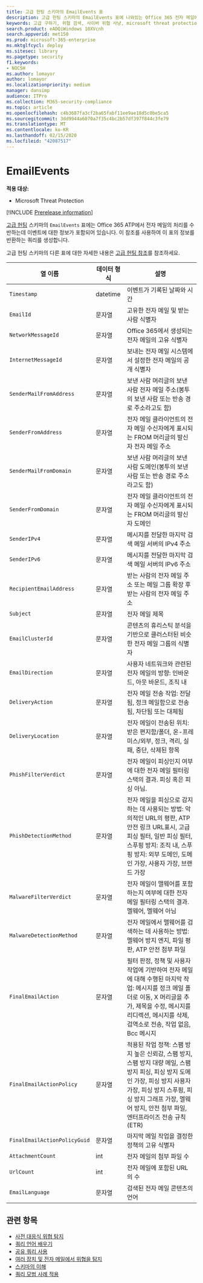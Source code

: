 ```yaml
---
title: 고급 헌팅 스키마의 EmailEvents 표
description: 고급 헌팅 스키마의 EmailEvents 표에 나와있는 Office 365 전자 메일에 관련된 이벤트에 대해 알아보기
keywords: 고급 구하기, 위협 검색, 사이버 위협 사냥, microsoft threat protection, microsoft 365, mtp, m365, 검색, 쿼리, 원격 분석, 스키마 참조, kusto, table, column, data type, description, EmailEvents, network message id, sender, recipient, 첨부 파일 id, 첨부 파일 이름, 맬웨어 결과, 피싱 결과, 첨부 파일 수, 링크 수, url 개수
search.product: eADQiWindows 10XVcnh
search.appverid: met150
ms.prod: microsoft-365-enterprise
ms.mktglfcycl: deploy
ms.sitesec: library
ms.pagetype: security
f1.keywords:
- NOCSH
ms.author: lomayor
author: lomayor
ms.localizationpriority: medium
manager: dansimp
audience: ITPro
ms.collection: M365-security-compliance
ms.topic: article
ms.openlocfilehash: c4b3687fa3cf2ba65fabf11ee9ae18d5c0be5ca5
ms.sourcegitcommit: 3dd9944a6070a7f35c4bc2b57df397f844c3fe79
ms.translationtype: MT
ms.contentlocale: ko-KR
ms.lasthandoff: 02/15/2020
ms.locfileid: "42087517"
---
```

# <a name="emailevents"></a>EmailEvents

**적용 대상:**
- Microsoft Threat Protection

[!INCLUDE [Prerelease information](../includes/prerelease.md)]

[고급 헌팅](advanced-hunting-overview.md) 스키마의 `EmailEvents` 표에는 Office 365 ATP에서 전자 메일의 처리를 수반하는데 이벤트에 대한 정보가 포함되어 있습니다. 이 참조를 사용하여 이 표의 정보를 반환하는 쿼리를 생성합니다.

고급 헌팅 스키마의 다른 표에 대한 자세한 내용은 [고급 헌팅 참조](advanced-hunting-schema-tables.md)를 참조하세요.

| 열 이름 | 데이터 형식 | 설명 |
|-------------|-----------|-------------|
| `Timestamp` | datetime | 이벤트가 기록된 날짜와 시간 |
| `EmailId` | 문자열 | 고유한 전자 메일 및 받는 사람 식별자 |
| `NetworkMessageId` | 문자열 | Office 365에서 생성되는 전자 메일의 고유 식별자 |
| `InternetMessageId` | 문자열 | 보내는 전자 메일 시스템에서 설정한 전자 메일의 공개 식별자 |
| `SenderMailFromAddress` | 문자열 | 보낸 사람 머리글의 보낸 사람 전자 메일 주소(봉투의 보낸 사람 또는 반송 경로 주소라고도 함) |
| `SenderFromAddress` | 문자열 | 전자 메일 클라이언트의 전자 메일 수신자에게 표시되는 FROM 머리글의 발신자 전자 메일 주소  |
| `SenderMailFromDomain` | 문자열 | 보낸 사람 머리글의 보낸 사람 도메인(봉투의 보낸 사람 또는 반송 경로 주소라고도 함) |
| `SenderFromDomain` | 문자열 | 전자 메일 클라이언트의 전자 메일 수신자에게 표시되는 FROM 머리글의 발신자 도메인 |
| `SenderIPv4` | 문자열 | 메시지를 전달한 마지막 검색 메일 서버의 IPv4 주소 |
| `SenderIPv6` | 문자열 | 메시지를 전달한 마지막 검색 메일 서버의 IPv6 주소 |
| `RecipientEmailAddress` | 문자열 | 받는 사람의 전자 메일 주소 또는 메일 그룹 확장 후 받는 사람의 전자 메일 주소 |
| `Subject` | 문자열 | 전자 메일 제목 |
| `EmailClusterId` | 문자열 | 콘텐츠의 휴리스틱 분석을 기반으로 클러스터된 비슷한 전자 메일 그룹의 식별자 |
| `EmailDirection` | 문자열 | 사용자 네트워크와 관련된 전자 메일의 방향: 인바운드, 아웃 바운드, 조직 내 |
| `DeliveryAction` | 문자열 | 전자 메일 전송 작업: 전달됨, 정크 메일함으로 전송됨, 차단됨 또는 대체됨 |
| `DeliveryLocation` | 문자열 | 전자 메일이 전송된 위치: 받은 편지함/폴더, 온-프레미스/외부, 정크, 격리, 실패, 중단, 삭제된 항목 |
| `PhishFilterVerdict` | 문자열 | 전자 메일이 피싱인지 여부에 대한 전자 메일 필터링 스택의 결과. 피싱 혹은 피싱 아님. |
| `PhishDetectionMethod` | 문자열 | 전자 메일을 피싱으로 감지하는 데 사용되는 방법: 악의적인 URL의 평판, ATP 안전 링크 URL표시, 고급 피싱 필터, 일반 피싱 필터, 스푸핑 방지: 조직 내, 스푸핑 방지: 외부 도메인, 도메인 가장, 사용자 가장, 브랜드 가장 |
| `MalwareFilterVerdict` | 문자열 | 전자 메일이 맬웨어를 포함하는지 여부에 대한 전자 메일 필터링 스택의 결과. 멜웨어, 멜웨어 아님 |
| `MalwareDetectionMethod` | 문자열 | 전자 메일에서 맬웨어를 검색하는 데 사용하는 방법: 멜웨어 방지 엔지, 파일 평판, ATP 안전 첨부 파일 |
| `FinalEmailAction` | 문자열 | 필터 판정, 정책 및 사용자 작업에 기반하여 전자 메일에 대해 수행된 마지막 작업: 메시지를 정크 메일 폴더로 이동, X 머리글을 추가, 제목을 수정, 메시지를 리디렉션, 메시지를 삭제, 검역소로 전송, 작업 없음, Bcc 메시지 |
| `FinalEmailActionPolicy` | 문자열 | 적용된 작업 정책: 스팸 방지 높은 신뢰감, 스팸 방지, 스팸 방지 대량 메일, 스팸 방지 피싱, 피싱 방지 도메인 가장, 피싱 방지 사용자 가장, 피싱 방지 스푸핑, 피싱 방지 그래프 가장, 멜웨어 방지, 안전 첨부 파일, 엔터프라이즈 전송 규칙(ETR) |
| `FinalEmailActionPolicyGuid` | 문자열 | 마지막 메일 작업을 결정한 정책의 고유 식별자 |
| `AttachmentCount` | int | 전자 메일의 첨부 파일 수 |
| `UrlCount` | int | 전자 메일에 포함된 URL의 수 |
| `EmailLanguage` | 문자열 | 검색된 전자 메일 콘텐츠의 언어 |

## <a name="related-topics"></a>관련 항목
- [사전 대응식 위협 탐지](advanced-hunting-overview.md)
- [쿼리 언어 배우기](advanced-hunting-query-language.md)
- [공유 쿼리 사용](advanced-hunting-shared-queries.md)
- [여러 장치 및 전자 메일에서 위협을 탐지](advanced-hunting-query-emails-devices.md)
- [스키마의 이해](advanced-hunting-schema-tables.md)
- [쿼리 모범 사례 적용](advanced-hunting-best-practices.md)
